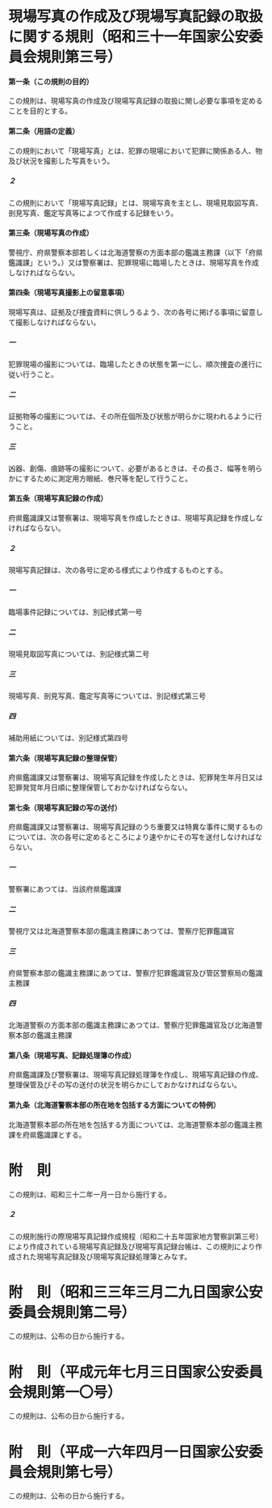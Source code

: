 # 現場写真の作成及び現場写真記録の取扱に関する規則（昭和三十一年国家公安委員会規則第三号）
#### 第一条（この規則の目的）
この規則は、現場写真の作成及び現場写真記録の取扱に関し必要な事項を定めることを目的とする。
#### 第二条（用語の定義）
この規則において「現場写真」とは、犯罪の現場において犯罪に関係ある人、物及び状況を撮影した写真をいう。
##### ２
この規則において「現場写真記録」とは、現場写真を主とし、現場見取図写真、剖見写真、鑑定写真等によつて作成する記録をいう。
#### 第三条（現場写真の作成）
警視庁、府県警察本部若しくは北海道警察の方面本部の鑑識主務課（以下「府県鑑識課」という。）又は警察署は、犯罪現場に臨場したときは、現場写真を作成しなければならない。
#### 第四条（現場写真撮影上の留意事項）
現場写真は、証拠及び捜査資料に供しうるよう、次の各号に掲げる事項に留意して撮影しなければならない。
##### 一
犯罪現場の撮影については、臨場したときの状態を第一にし、順次捜査の進行に従い行うこと。
##### 二
証拠物等の撮影については、その所在個所及び状態が明らかに現われるように行うこと。
##### 三
凶器、創傷、痕跡等の撮影について、必要があるときは、その長さ、幅等を明らかにするために測定用方眼紙、巻尺等を配して行うこと。
#### 第五条（現場写真記録の作成）
府県鑑識課又は警察署は、現場写真を作成したときは、現場写真記録を作成しなければならない。
##### ２
現場写真記録は、次の各号に定める様式により作成するものとする。
##### 一
臨場事件記録については、別記様式第一号
##### 二
現場見取図写真については、別記様式第二号
##### 三
現場写真、剖見写真、鑑定写真等については、別記様式第三号
##### 四
補助用紙については、別記様式第四号
#### 第六条（現場写真記録の整理保管）
府県鑑識課又は警察署は、現場写真記録を作成したときは、犯罪発生年月日又は犯罪発覚年月日順に整理保管しておかなければならない。
#### 第七条（現場写真記録の写の送付）
府県鑑識課又は警察署は、現場写真記録のうち重要又は特異な事件に関するものについては、次の各号に定めるところにより速やかにその写を送付しなければならない。
##### 一
警察署にあつては、当該府県鑑識課
##### 二
警視庁又は北海道警察本部の鑑識主務課にあつては、警察庁犯罪鑑識官
##### 三
府県警察本部の鑑識主務課にあつては、警察庁犯罪鑑識官及び管区警察局の鑑識主務課
##### 四
北海道警察の方面本部の鑑識主務課にあつては、警察庁犯罪鑑識官及び北海道警察本部の鑑識主務課
#### 第八条（現場写真、記録処理簿の作成）
府県鑑識課及び警察署は、現場写真記録処理簿を作成し、現場写真記録の作成、整理保管及びその写の送付の状況を明らかにしておかなければならない。
#### 第九条（北海道警察本部の所在地を包括する方面についての特例）
北海道警察本部の所在地を包括する方面については、北海道警察本部の鑑識主務課を府県鑑識課とする。
# 附　則
この規則は、昭和三十二年一月一日から施行する。
##### ２
この規則施行の際現場写真記録作成規程（昭和二十五年国家地方警察訓第三号）により作成されている現場写真記録及び現場写真記録台帳は、この規則により作成された現場写真記録及び現場写真記録処理簿とみなす。
# 附　則（昭和三三年三月二九日国家公安委員会規則第二号）
この規則は、公布の日から施行する。
# 附　則（平成元年七月三日国家公安委員会規則第一〇号）
この規則は、公布の日から施行する。
# 附　則（平成一六年四月一日国家公安委員会規則第七号）
この規則は、公布の日から施行する。
